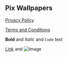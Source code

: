 ## Pix Wallpapers

 [Privacy Policy](https://pashapuma.github.io/Wallpapers_app/policy) 

 [Terms and Conditions](https://pashapuma.github.io/Wallpapers_app/terms)





**Bold** and _Italic_ and `Code` text

[Link](url) and ![Image](src)
```
